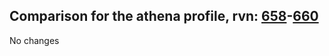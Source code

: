 ## Comparison for the athena profile, rvn: [658](https://github.com/PRO100KatYT/FortniteProfileRevisions/tree/main/profiles/athena/658%20athena.json)-[660](https://github.com/PRO100KatYT/FortniteProfileRevisions/tree/main/profiles/athena/660%20athena.json)

No changes
